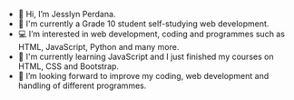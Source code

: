 - 👋 Hi, I’m Jesslyn Perdana.
- 🍱 I'm currently a Grade 10 student self-studying web development.
- 💻 I’m interested in web development, coding and programmes such as HTML, JavaScript, Python and many more.
- 🌱 I'm currently learning JavaScript and I just finished my courses on HTML, CSS and Bootstrap.
- 💞️ I’m looking forward to improve my coding, web development and handling of different programmes.

<!---
jesslynperdana/jesslynperdana is a ✨ special ✨ repository because its `README.md` (this file) appears on your GitHub profile.
You can click the Preview link to take a look at your changes.
--->
